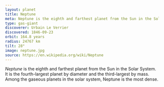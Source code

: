 ```yaml
---
layout: planet
title: Neptune
meta: Neptune is the eighth and farthest planet from the Sun in the Solar System.
type: gas-giant
discoverer: Urbain Le Verrier
discovered: 1846-09-23
orbit: 164.8 years
radius: 24767 km
tilt: 28°
image: neptune.jpg
source: https://en.wikipedia.org/wiki/Neptune
---
```


*Neptune* is the eighth and farthest planet from the Sun in the Solar System. It is the fourth-largest planet by diameter and the third-largest by mass. Among the gaseous planets in the solar system, Neptune is the most dense.
